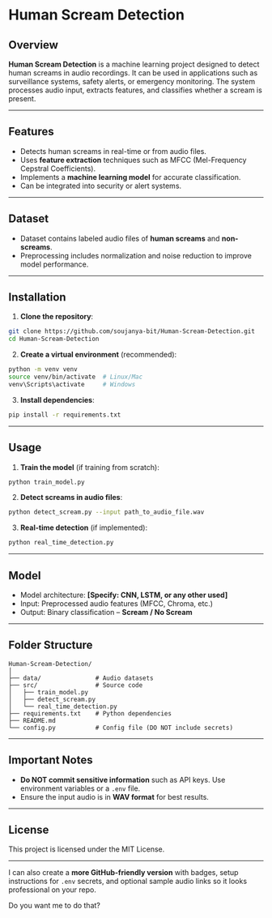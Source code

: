 

# Human Scream Detection

## Overview

**Human Scream Detection** is a machine learning project designed to detect human screams in audio recordings. It can be used in applications such as surveillance systems, safety alerts, or emergency monitoring. The system processes audio input, extracts features, and classifies whether a scream is present.

---

## Features

* Detects human screams in real-time or from audio files.
* Uses **feature extraction** techniques such as MFCC (Mel-Frequency Cepstral Coefficients).
* Implements a **machine learning model** for accurate classification.
* Can be integrated into security or alert systems.

---

## Dataset

* Dataset contains labeled audio files of **human screams** and **non-screams**.
* Preprocessing includes normalization and noise reduction to improve model performance.

---

## Installation

1. **Clone the repository**:

```bash
git clone https://github.com/soujanya-bit/Human-Scream-Detection.git
cd Human-Scream-Detection
```

2. **Create a virtual environment** (recommended):

```bash
python -m venv venv
source venv/bin/activate  # Linux/Mac
venv\Scripts\activate     # Windows
```

3. **Install dependencies**:

```bash
pip install -r requirements.txt
```

---

## Usage

1. **Train the model** (if training from scratch):

```bash
python train_model.py
```

2. **Detect screams in audio files**:

```bash
python detect_scream.py --input path_to_audio_file.wav
```

3. **Real-time detection** (if implemented):

```bash
python real_time_detection.py
```

---

## Model

* Model architecture: **\[Specify: CNN, LSTM, or any other used]**
* Input: Preprocessed audio features (MFCC, Chroma, etc.)
* Output: Binary classification – **Scream / No Scream**

---

## Folder Structure

```
Human-Scream-Detection/
│
├── data/               # Audio datasets
├── src/                # Source code
│   ├── train_model.py
│   ├── detect_scream.py
│   └── real_time_detection.py
├── requirements.txt    # Python dependencies
├── README.md
└── config.py           # Config file (DO NOT include secrets)
```

---

## Important Notes

* **Do NOT commit sensitive information** such as API keys. Use environment variables or a `.env` file.
* Ensure the input audio is in **WAV format** for best results.

---

## License

This project is licensed under the MIT License.

---

I can also create a **more GitHub-friendly version** with badges, setup instructions for `.env` secrets, and optional sample audio links so it looks professional on your repo.

Do you want me to do that?
